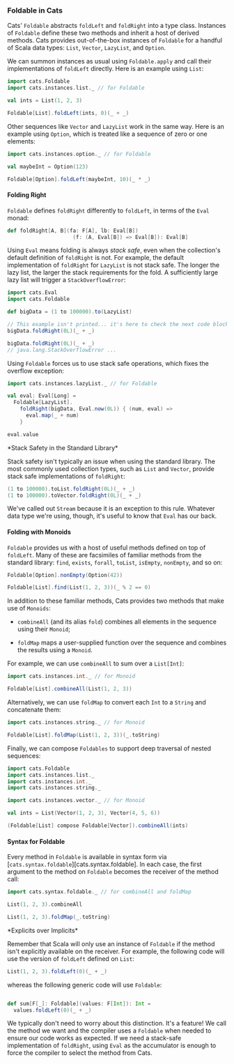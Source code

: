 ### Foldable in Cats

Cats' `Foldable` abstracts `foldLeft` and `foldRight` into a type class.
Instances of `Foldable` define these two methods
and inherit a host of derived methods.
Cats provides out-of-the-box instances of `Foldable`
for a handful of Scala data types:
`List`, `Vector`, `LazyList`, and `Option`.

We can summon instances as usual using `Foldable.apply`
and call their implementations of `foldLeft` directly.
Here is an example using `List`:

```scala mdoc:silent
import cats.Foldable
import cats.instances.list._ // for Foldable

val ints = List(1, 2, 3)
```

```scala mdoc
Foldable[List].foldLeft(ints, 0)(_ + _)
```

Other sequences like `Vector` and `LazyList` work in the same way.
Here is an example using `Option`,
which is treated like a sequence of zero or one elements:

```scala mdoc:silent
import cats.instances.option._ // for Foldable

val maybeInt = Option(123)
```

```scala mdoc
Foldable[Option].foldLeft(maybeInt, 10)(_ * _)
```

#### Folding Right

`Foldable` defines `foldRight` differently to `foldLeft`,
in terms of the `Eval` monad:

```scala
def foldRight[A, B](fa: F[A], lb: Eval[B])
                     (f: (A, Eval[B]) => Eval[B]): Eval[B]
```

Using `Eval` means folding is always *stack safe*,
even when the collection's default definition of `foldRight` is not.
For example, the default implementation of `foldRight` for `LazyList` is not stack safe.
The longer the lazy list, the larger the stack requirements for the fold.
A sufficiently large lazy list will trigger a `StackOverflowError`:

```scala mdoc:silent
import cats.Eval
import cats.Foldable

def bigData = (1 to 100000).to(LazyList)
```

```scala mdoc:fail:invisible
// This example isn't printed... it's here to check the next code block is ok:
bigData.foldRight(0L)(_ + _)
```

```scala
bigData.foldRight(0L)(_ + _)
// java.lang.StackOverflowError ...
```

Using `Foldable` forces us to use stack safe operations,
which fixes the overflow exception:

```scala mdoc:silent
import cats.instances.lazyList._ // for Foldable
```

```scala mdoc:silent
val eval: Eval[Long] =
  Foldable[LazyList].
    foldRight(bigData, Eval.now(0L)) { (num, eval) =>
      eval.map(_ + num)
    }
```

```scala mdoc
eval.value
```

<div class="callout callout-info">
*Stack Safety in the Standard Library*

Stack safety isn't typically an issue when using the standard library.
The most commonly used collection types, such as `List` and `Vector`,
provide stack safe implementations of `foldRight`:

```scala mdoc
(1 to 100000).toList.foldRight(0L)(_ + _)
(1 to 100000).toVector.foldRight(0L)(_ + _)
```

We've called out `Stream` because it is an exception to this rule.
Whatever data type we're using, though,
it's useful to know that `Eval` has our back.
</div>

#### Folding with Monoids

`Foldable` provides us with
a host of useful methods defined on top of `foldLeft`.
Many of these are facsimiles of familiar methods from the standard library:
`find`, `exists`, `forall`, `toList`, `isEmpty`, `nonEmpty`, and so on:

```scala mdoc
Foldable[Option].nonEmpty(Option(42))

Foldable[List].find(List(1, 2, 3))(_ % 2 == 0)
```

In addition to these familiar methods,
Cats provides two methods that make use of `Monoids`:

- `combineAll` (and its alias `fold`) combines
  all elements in the sequence using their `Monoid`;

- `foldMap` maps a user-supplied function over the sequence
  and combines the results using a `Monoid`.

For example, we can use `combineAll` to sum over a `List[Int]`:

```scala mdoc:silent
import cats.instances.int._ // for Monoid
```

```scala mdoc
Foldable[List].combineAll(List(1, 2, 3))
```

Alternatively, we can use `foldMap`
to convert each `Int` to a `String` and concatenate them:

```scala mdoc:silent
import cats.instances.string._ // for Monoid
```

```scala mdoc
Foldable[List].foldMap(List(1, 2, 3))(_.toString)
```

Finally, we can compose `Foldables`
to support deep traversal of nested sequences:

```scala mdoc:invisible:reset-object
import cats.Foldable
import cats.instances.list._
import cats.instances.int._
import cats.instances.string._
```
```scala mdoc:silent
import cats.instances.vector._ // for Monoid

val ints = List(Vector(1, 2, 3), Vector(4, 5, 6))
```

```scala mdoc
(Foldable[List] compose Foldable[Vector]).combineAll(ints)
```

#### Syntax for Foldable

Every method in `Foldable` is available in syntax form
via [`cats.syntax.foldable`][cats.syntax.foldable].
In each case, the first argument to the method on `Foldable`
becomes the receiver of the method call:

```scala mdoc:silent
import cats.syntax.foldable._ // for combineAll and foldMap
```

```scala mdoc
List(1, 2, 3).combineAll

List(1, 2, 3).foldMap(_.toString)
```

<div class="callout callout-info">
*Explicits over Implicits*

Remember that Scala will only use an instance of `Foldable`
if the method isn't explicitly available on the receiver.
For example, the following code will
use the version of `foldLeft` defined on `List`:

```scala mdoc
List(1, 2, 3).foldLeft(0)(_ + _)
```

whereas the following generic code will use `Foldable`:

```scala mdoc:silent
```

```scala mdoc
def sum[F[_]: Foldable](values: F[Int]): Int =
  values.foldLeft(0)(_ + _)
```

We typically don't need to worry about this distinction. It's a feature!
We call the method we want and the compiler uses a `Foldable` when needed
to ensure our code works as expected.
If we need a stack-safe implementation of `foldRight`,
using `Eval` as the accumulator is enough to
force the compiler to select the method from Cats.
</div>
